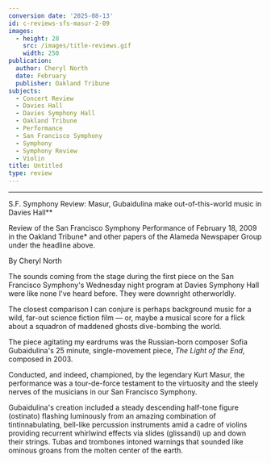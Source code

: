 ```yaml
---
conversion date: '2025-08-13'
id: c-reviews-sfs-masur-2-09
images:
  - height: 28
    src: /images/title-reviews.gif
    width: 250
publication:
  author: Cheryl North
  date: February
  publisher: Oakland Tribune
subjects:
  - Concert Review
  - Davies Hall
  - Davies Symphony Hall
  - Oakland Tribune
  - Performance
  - San Francisco Symphony
  - Symphony
  - Symphony Review
  - Violin
title: Untitled
type: review
---
```


***

S.F. Symphony Review: Masur, Gubaidulina make out-of-this-world music in Davies Hall**

Review of the San Francisco Symphony Performance of February 18, 2009 in the Oakland Tribune* and other papers of the Alameda Newspaper Group under the headline above.

By Cheryl North

The sounds coming from the stage during the first piece on the San Francisco Symphony's Wednesday night program at Davies Symphony Hall were like none I've heard before. They were downright otherworldly.

The closest comparison I can conjure is perhaps background music for a wild, far-out science fiction film — or, maybe a musical score for a flick about a squadron of maddened ghosts dive-bombing the world.

The piece agitating my eardrums was the Russian-born composer Sofia Gubaidulina's 25 minute, single-movement piece, *The Light of the End*, composed in 2003.

Conducted, and indeed, championed, by the legendary Kurt Masur, the performance was a tour-de-force testament to the virtuosity and the steely nerves of the musicians in our San Francisco Symphony.

Gubaidulina's creation included a steady descending half-tone figure (ostinato) flashing luminously from an amazing combination of tintinnabulating, bell-like percussion instruments amid a cadre of violins providing recurrent whirlwind effects via slides (glissandi) up and down their strings. Tubas and trombones intoned warnings that sounded like ominous groans from the molten center of the earth.
